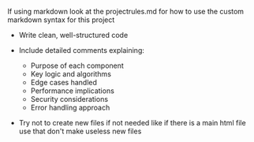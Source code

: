 If using markdown look at the projectrules.md for how to use the custom markdown syntax for this project

- Write clean, well-structured code
- Include detailed comments explaining:
  * Purpose of each component
  * Key logic and algorithms
  * Edge cases handled
  * Performance implications
  * Security considerations
  * Error handling approach

- Try not to create new files if not needed like if there is a main html file use that don't make useless new files
